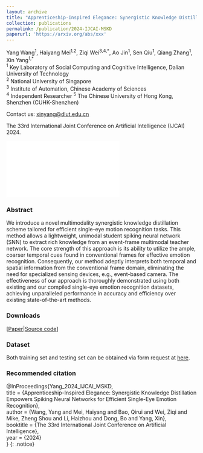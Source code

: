 ```yaml
---
layout: archive
title: "Apprenticeship-Inspired Elegance: Synergistic Knowledge Distillation Empowers Spiking Neural Networks for Efficient Single-Eye Emotion Recognition"
collection: publications
permalink: /publication/2024-IJCAI-MSKD
paperurl: 'https://arxiv.org/abs/xxx'
---
```


Yang Wang<sup>1</sup>, Haiyang Mei<sup>1,2</sup>, Ziqi Wei<sup>3,4,\*</sup>, Ao Jin<sup>1</sup>, Sen Qiu<sup>1</sup>, Qiang Zhang<sup>1</sup>, Xin Yang<sup>1,\*</sup>  
<sup>1</sup> Key Laboratory of Social Computing and Cognitive Intelligence, Dalian University of Technology  
<sup>2</sup> National University of Singapore  
<sup>3</sup> Institute of Automation, Chinese Academy of Sciences  
<sup>4</sup> Independent Researcher
<sup>5</sup> The Chinese University of Hong Kong, Shenzhen (CUHK-Shenzhen)

Contact us: xinyang@dlut.edu.cn  

The 33rd International Joint Conference on Artificial Intelligence (IJCAI) 2024. 

![](..\images\teaser_ijcai.pdf)

### Abstract

We introduce a novel multimodality synergistic knowledge distillation scheme tailored for efficient single-eye motion recognition tasks. This method allows a lightweight, unimodal student spiking neural network (SNN) to extract rich knowledge from an event-frame multimodal teacher network. The core strength of this approach is its ability to utilize the ample, coarser temporal cues found in conventional frames for effective emotion recognition. Consequently, our method adeptly interprets both temporal and spatial information from the conventional frame domain, eliminating the need for specialized sensing devices, e.g., event-based camera. The effectiveness of our approach is thoroughly demonstrated using both existing and our compiled single-eye emotion recognition datasets, achieving unparalleled performance in accuracy and efficiency over existing state-of-the-art methods.

### Downloads

\[[Paper](https://ojs.aaai.org/index.php/AAAI/article/view/xxx)\|[Source code](https://github.com/wangyang24/IJCAI_2024_MSKD)\]

### Dataset

Both training set and testing set can be obtained via form request at [here](http://xxx.dluticcd.com/).

### Recommended citation

@InProceedings{Yang_2024_IJCAI_MSKD,  
    title = {Apprenticeship-Inspired Elegance: Synergistic Knowledge Distillation Empowers Spiking Neural Networks for Efficient Single-Eye Emotion Recognition},  
    author = {Wang, Yang and Mei, Haiyang and Bao, Qirui and Wei, Ziqi and Mike, Zheng Shou and Li, Haizhou and Dong, Bo and Yang, Xin},  
    booktitle = {The 33rd International Joint Conference on Artificial Intelligence},  
    year = {2024}  
}
{: .notice}
